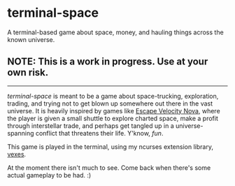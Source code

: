 # terminal-space

A terminal-based game about space, money, and hauling things across the known
universe.

## **NOTE: This is a work in progress. Use at your own risk.**

------------------------------------------------------------------------------

_terminal-space_ is meant to be a game about space-trucking, exploration,
trading, and trying not to get blown up somewhere out there in the vast
universe. It is heavily inspired by games like [Escape Velocity
Nova](https://en.wikipedia.org/wiki/Escape_Velocity_Nova), where the player is
given a small shuttle to explore charted space, make a profit through
interstellar trade, and perhaps get tangled up in a universe-spanning conflict
that threatens their life. Y'know, _fun_.

This game is played in the terminal, using my ncurses extension library,
[vexes](https://github.com/Nynergy/vexes).

At the moment there isn't much to see. Come back when there's some actual
gameplay to be had. :)
